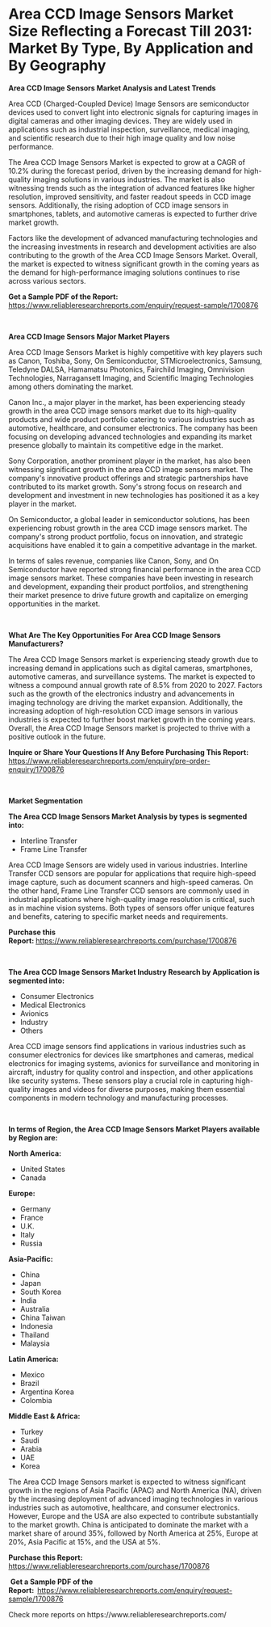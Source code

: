 <p><h1>Area CCD Image Sensors Market Size Reflecting a Forecast Till 2031: Market By Type, By Application and By Geography</h1></p><p><strong>Area CCD Image Sensors Market Analysis and Latest Trends</strong></p>
<p><p>Area CCD (Charged-Coupled Device) Image Sensors are semiconductor devices used to convert light into electronic signals for capturing images in digital cameras and other imaging devices. They are widely used in applications such as industrial inspection, surveillance, medical imaging, and scientific research due to their high image quality and low noise performance.</p><p>The Area CCD Image Sensors Market is expected to grow at a CAGR of 10.2% during the forecast period, driven by the increasing demand for high-quality imaging solutions in various industries. The market is also witnessing trends such as the integration of advanced features like higher resolution, improved sensitivity, and faster readout speeds in CCD image sensors. Additionally, the rising adoption of CCD image sensors in smartphones, tablets, and automotive cameras is expected to further drive market growth.</p><p>Factors like the development of advanced manufacturing technologies and the increasing investments in research and development activities are also contributing to the growth of the Area CCD Image Sensors Market. Overall, the market is expected to witness significant growth in the coming years as the demand for high-performance imaging solutions continues to rise across various sectors.</p></p>
<p><strong>Get a Sample PDF of the Report:&nbsp;</strong> <a href="https://www.reliableresearchreports.com/enquiry/request-sample/1700876">https://www.reliableresearchreports.com/enquiry/request-sample/1700876</a></p>
<p>&nbsp;</p>
<p><strong>Area CCD Image Sensors Major Market Players</strong></p>
<p><p>Area CCD Image Sensors Market is highly competitive with key players such as Canon, Toshiba, Sony, On Semiconductor, STMicroelectronics, Samsung, Teledyne DALSA, Hamamatsu Photonics, Fairchild Imaging, Omnivision Technologies, Narragansett Imaging, and Scientific Imaging Technologies among others dominating the market.</p><p>Canon Inc., a major player in the market, has been experiencing steady growth in the area CCD image sensors market due to its high-quality products and wide product portfolio catering to various industries such as automotive, healthcare, and consumer electronics. The company has been focusing on developing advanced technologies and expanding its market presence globally to maintain its competitive edge in the market.</p><p>Sony Corporation, another prominent player in the market, has also been witnessing significant growth in the area CCD image sensors market. The company's innovative product offerings and strategic partnerships have contributed to its market growth. Sony's strong focus on research and development and investment in new technologies has positioned it as a key player in the market.</p><p>On Semiconductor, a global leader in semiconductor solutions, has been experiencing robust growth in the area CCD image sensors market. The company's strong product portfolio, focus on innovation, and strategic acquisitions have enabled it to gain a competitive advantage in the market.</p><p>In terms of sales revenue, companies like Canon, Sony, and On Semiconductor have reported strong financial performance in the area CCD image sensors market. These companies have been investing in research and development, expanding their product portfolios, and strengthening their market presence to drive future growth and capitalize on emerging opportunities in the market.</p></p>
<p>&nbsp;</p>
<p><strong>What Are The Key Opportunities For Area CCD Image Sensors Manufacturers?</strong></p>
<p><p>The Area CCD Image Sensors market is experiencing steady growth due to increasing demand in applications such as digital cameras, smartphones, automotive cameras, and surveillance systems. The market is expected to witness a compound annual growth rate of 8.5% from 2020 to 2027. Factors such as the growth of the electronics industry and advancements in imaging technology are driving the market expansion. Additionally, the increasing adoption of high-resolution CCD image sensors in various industries is expected to further boost market growth in the coming years. Overall, the Area CCD Image Sensors market is projected to thrive with a positive outlook in the future.</p></p>
<p><strong>Inquire or Share Your Questions If Any Before Purchasing This Report:</strong> <a href="https://www.reliableresearchreports.com/enquiry/pre-order-enquiry/1700876">https://www.reliableresearchreports.com/enquiry/pre-order-enquiry/1700876</a></p>
<p>&nbsp;</p>
<p><strong>Market Segmentation</strong></p>
<p><strong>The Area CCD Image Sensors Market Analysis by types is segmented into:</strong></p>
<p><ul><li>Interline Transfer</li><li>Frame Line Transfer</li></ul></p>
<p><p>Area CCD Image Sensors are widely used in various industries. Interline Transfer CCD sensors are popular for applications that require high-speed image capture, such as document scanners and high-speed cameras. On the other hand, Frame Line Transfer CCD sensors are commonly used in industrial applications where high-quality image resolution is critical, such as in machine vision systems. Both types of sensors offer unique features and benefits, catering to specific market needs and requirements.</p></p>
<p><strong>Purchase this Report:&nbsp;</strong><a href="https://www.reliableresearchreports.com/purchase/1700876">https://www.reliableresearchreports.com/purchase/1700876</a></p>
<p>&nbsp;</p>
<p><strong>The Area CCD Image Sensors Market Industry Research by Application is segmented into:</strong></p>
<p><ul><li>Consumer Electronics</li><li>Medical Electronics</li><li>Avionics</li><li>Industry</li><li>Others</li></ul></p>
<p><p>Area CCD image sensors find applications in various industries such as consumer electronics for devices like smartphones and cameras, medical electronics for imaging systems, avionics for surveillance and monitoring in aircraft, industry for quality control and inspection, and other applications like security systems. These sensors play a crucial role in capturing high-quality images and videos for diverse purposes, making them essential components in modern technology and manufacturing processes.</p></p>
<p>&nbsp;</p>
<p><strong>In terms of Region, the Area CCD Image Sensors Market Players available by Region are:</strong></p>
<p>
    <p> <strong> North America: </strong>
        <ul>
            <li>United States</li>
            <li>Canada</li>
        </ul>
        </p> 
    <p> <strong> Europe: </strong>
        <ul>
            <li>Germany</li>
            <li>France</li>
            <li>U.K.</li>
            <li>Italy</li>
            <li>Russia</li>
        </ul>
        </p> 
    <p> <strong> Asia-Pacific: </strong>
        <ul>
            <li>China</li>
            <li>Japan</li>
            <li>South Korea</li>
            <li>India</li>
            <li>Australia</li>
            <li>China Taiwan</li>
            <li>Indonesia</li>
            <li>Thailand</li>
            <li>Malaysia</li>
        </ul>
        </p> 
    <p> <strong> Latin America: </strong>
        <ul>
            <li>Mexico</li>
            <li>Brazil</li>
            <li>Argentina Korea</li>
            <li>Colombia</li>
        </ul>
        </p> 
    <p> <strong> Middle East & Africa: </strong>
        <ul>
            <li>Turkey</li>
            <li>Saudi</li>
            <li>Arabia</li>
            <li>UAE</li>
            <li>Korea</li>
        </ul>
    </p>
    </p>
<p><p>The Area CCD Image Sensors market is expected to witness significant growth in the regions of Asia Pacific (APAC) and North America (NA), driven by the increasing deployment of advanced imaging technologies in various industries such as automotive, healthcare, and consumer electronics. However, Europe and the USA are also expected to contribute substantially to the market growth. China is anticipated to dominate the market with a market share of around 35%, followed by North America at 25%, Europe at 20%, Asia Pacific at 15%, and the USA at 5%.</p></p>
<p><strong>Purchase this Report: </strong><a href="https://www.reliableresearchreports.com/purchase/1700876">https://www.reliableresearchreports.com/purchase/1700876</a></p>
<p>&nbsp;<strong>Get a Sample PDF of the Report:&nbsp;&nbsp;</strong><a href="https://www.reliableresearchreports.com/enquiry/request-sample/1700876">https://www.reliableresearchreports.com/enquiry/request-sample/1700876</a></p>
<p><strong></strong></p>
<p>Check more reports on https://www.reliableresearchreports.com/</p>